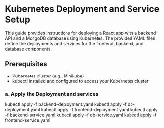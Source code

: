 # Kubernetes Deployment and Service Setup

This guide provides instructions for deploying a React app with a backend API and a MongoDB database using Kubernetes. The provided YAML files define the deployments and services for the frontend, backend, and database components.

## Prerequisites

- Kubernetes cluster (e.g., Minikube)
- kubectl installed and configured to access your Kubernetes cluster


### a. Apply the  Deployment and services

kubectl apply -f backend-deployment.yaml
kubectl apply -f db-deployment.yaml
kubectl apply -f frontend-deployment.yaml
kubectl apply -f backend-service.yaml 
kubectl apply -f db-service.yaml
kubectl apply -f frontend-service.yaml
